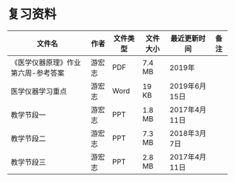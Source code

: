 # 复习资料

文件名|作者|文件类型|文件大小|最近更新时间|备注
---|---|---|---|---|---
《医学仪器原理》作业第六周-参考答案|游宏志|PDF|7.4 MB|2019年
医学仪器学习重点|游宏志|Word|19 KB|2019年6月15日
教学节段一|游宏志|PPT|1.8 MB|2017年4月11日
教学节段二|游宏志|PPT|7.3 MB|2018年3月7日
教学节段三|游宏志|PPT|2.8 MB|2017年4月11日